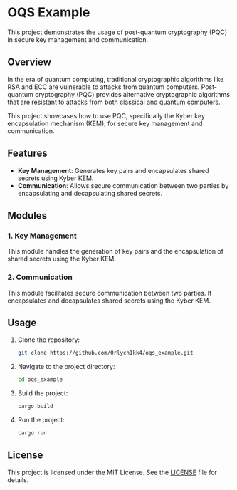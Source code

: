 # OQS Example

This project demonstrates the usage of post-quantum cryptography (PQC) in secure key management and communication.

## Overview

In the era of quantum computing, traditional cryptographic algorithms like RSA and ECC are vulnerable to attacks from quantum computers. Post-quantum cryptography (PQC) provides alternative cryptographic algorithms that are resistant to attacks from both classical and quantum computers.

This project showcases how to use PQC, specifically the Kyber key encapsulation mechanism (KEM), for secure key management and communication.

## Features

- **Key Management**: Generates key pairs and encapsulates shared secrets using Kyber KEM.
- **Communication**: Allows secure communication between two parties by encapsulating and decapsulating shared secrets.

## Modules

### 1. Key Management

This module handles the generation of key pairs and the encapsulation of shared secrets using the Kyber KEM.

### 2. Communication

This module facilitates secure communication between two parties. It encapsulates and decapsulates shared secrets using the Kyber KEM.

## Usage

1. Clone the repository:

    ```bash
    git clone https://github.com/0rlych1kk4/oqs_example.git
    ```

2. Navigate to the project directory:

    ```bash
    cd oqs_example
    ```

3. Build the project:

    ```bash
    cargo build
    ```

4. Run the project:

    ```bash
    cargo run
    ```

## License

This project is licensed under the MIT License. See the [LICENSE](./LICENSE) file for details.

